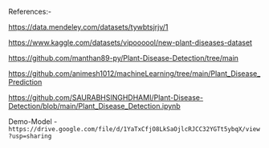 References:-

https://data.mendeley.com/datasets/tywbtsjrjv/1

https://www.kaggle.com/datasets/vipoooool/new-plant-diseases-dataset

https://github.com/manthan89-py/Plant-Disease-Detection/tree/main

https://github.com/animesh1012/machineLearning/tree/main/Plant_Disease_Prediction

https://github.com/SAURABHSINGHDHAMI/Plant-Disease-Detection/blob/main/Plant_Disease_Detection.ipynb

Demo-Model - `https://drive.google.com/file/d/1YaTxCfjO8LkSaOjlcRJCC32YGTt5ybqX/view?usp=sharing`
